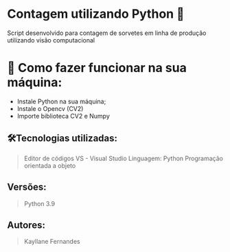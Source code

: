 # Contagem utilizando Python 🚀

Script desenvolvido para contagem de sorvetes em linha de produção utilizando visão computacional

# 🔌 Como fazer funcionar na sua máquina:

- Instale Python na sua máquina;
- Instale o Opencv (CV2)
- Importe biblioteca CV2 e Numpy

## 🛠️Tecnologias utilizadas:

> Editor de códigos VS - Visual Studio
> Linguagem: Python
> Programação orientada a objeto 

## Versões:

> Python 3.9

## Autores:

> Kayllane Fernandes
